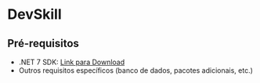 # DevSkill

## Pré-requisitos

- .NET 7 SDK: [Link para Download](https://dotnet.microsoft.com/download/dotnet/7.0)
- Outros requisitos específicos (banco de dados, pacotes adicionais, etc.)
 
